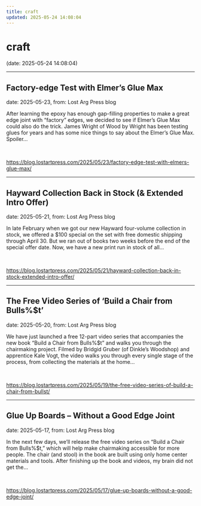 ```yaml
---
title: craft
updated: 2025-05-24 14:08:04
---
```


# craft

(date: 2025-05-24 14:08:04)

---

## Factory-edge Test with Elmer’s Glue Max

date: 2025-05-23, from: Lost Arg Press blog

After learning the epoxy has enough gap-filling properties to make a great edge joint with &#8220;factory&#8221; edges, we decided to see if Elmer&#8217;s Glue Max could also do the trick. James Wright of Wood by Wright has been testing glues for years and has some nice things to say about the Elmer&#8217;s Glue Max. Spoiler... 

<br> 

<https://blog.lostartpress.com/2025/05/23/factory-edge-test-with-elmers-glue-max/>

---

## Hayward Collection Back in Stock (& Extended Intro Offer)

date: 2025-05-21, from: Lost Arg Press blog

In late February when we got our new Hayward four-volume collection in stock, we offered a $100 special on the set with free domestic shipping through April 30. But we ran out of books two weeks before the end of the special offer date. Now, we have a new print run in stock of all... 

<br> 

<https://blog.lostartpress.com/2025/05/21/hayward-collection-back-in-stock-extended-intro-offer/>

---

## The Free Video Series of ‘Build a Chair from Bulls%$t’

date: 2025-05-20, from: Lost Arg Press blog

We have just launched a free 12-part video series that accompanies the new book “Build a Chair from Bulls%$t” and walks you through the chairmaking project. Filmed by Bridgid Gruber (of Dinkle’s Woodshop) and apprentice Kale Vogt, the video walks you through every single stage of the process, from collecting the materials at the home... 

<br> 

<https://blog.lostartpress.com/2025/05/19/the-free-video-series-of-build-a-chair-from-bullst/>

---

## Glue Up Boards – Without a Good Edge Joint

date: 2025-05-17, from: Lost Arg Press blog

In the next few days, we’ll release the free video series on “Build a Chair from Bulls%$t,” which will help make chairmaking accessible for more people. The chair (and stool) in the book are built using only home center materials and tools. After finishing up the book and videos, my brain did not get the... 

<br> 

<https://blog.lostartpress.com/2025/05/17/glue-up-boards-without-a-good-edge-joint/>

